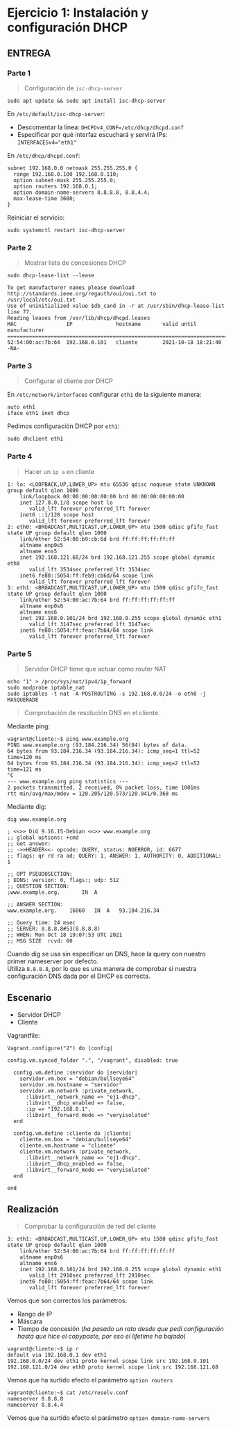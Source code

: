 # Ejercicio 1: Instalación y configuración DHCP

## ENTREGA

### Parte 1
> Configuración de `isc-dhcp-server`

```
sudo apt update && sudo apt install isc-dhcp-server
```

En `/etc/default/isc-dhcp-server`:  
- Descomentar la línea: `DHCPDv4_CONF=/etc/dhcp/dhcpd.conf`
- Especificar por qué interfaz escuchará y servirá IPs: `INTERFACESv4="eth1"`  

En `/etc/dhcp/dhcpd.conf`:
```
subnet 192.168.0.0 netmask 255.255.255.0 {
  range 192.168.0.100 192.168.0.110;
  option subnet-mask 255.255.255.0;
  option routers 192.168.0.1;
  option domain-name-servers 8.8.8.8, 8.8.4.4;
  max-lease-time 3600;
}
```

Reiniciar el servicio:
```
sudo systemctl restart isc-dhcp-server
```

### Parte 2
> Mostrar lista de concesiones DHCP

```
sudo dhcp-lease-list --lease
```
```
To get manufacturer names please download http://standards.ieee.org/regauth/oui/oui.txt to /usr/local/etc/oui.txt
Use of uninitialized value $db_cand in -r at /usr/sbin/dhcp-lease-list line 77.
Reading leases from /var/lib/dhcp/dhcpd.leases
MAC                IP              hostname       valid until         manufacturer        
===============================================================================================
52:54:00:ac:7b:64  192.168.0.101   cliente        2021-10-18 18:21:40 -NA-    
```

### Parte 3
> Configurar el cliente por DHCP  

En `/etc/network/interfaces` configurar `eth1` de la siguiente manera:
```
auto eth1
iface eth1 inet dhcp
```

Pedimos configuración DHCP por `eth1`:
```
sudo dhclient eth1
```

### Parte 4
> Hacer un `ip a` en cliente

```
1: lo: <LOOPBACK,UP,LOWER_UP> mtu 65536 qdisc noqueue state UNKNOWN group default qlen 1000
    link/loopback 00:00:00:00:00:00 brd 00:00:00:00:00:00
    inet 127.0.0.1/8 scope host lo
       valid_lft forever preferred_lft forever
    inet6 ::1/128 scope host
       valid_lft forever preferred_lft forever
2: eth0: <BROADCAST,MULTICAST,UP,LOWER_UP> mtu 1500 qdisc pfifo_fast state UP group default qlen 1000
    link/ether 52:54:00:b9:cb:6d brd ff:ff:ff:ff:ff:ff
    altname enp0s5
    altname ens5
    inet 192.168.121.68/24 brd 192.168.121.255 scope global dynamic eth0
       valid_lft 3534sec preferred_lft 3534sec
    inet6 fe80::5054:ff:feb9:cb6d/64 scope link
       valid_lft forever preferred_lft forever
3: eth1: <BROADCAST,MULTICAST,UP,LOWER_UP> mtu 1500 qdisc pfifo_fast state UP group default qlen 1000
    link/ether 52:54:00:ac:7b:64 brd ff:ff:ff:ff:ff:ff
    altname enp0s6
    altname ens6
    inet 192.168.0.101/24 brd 192.168.0.255 scope global dynamic eth1
       valid_lft 3147sec preferred_lft 3147sec
    inet6 fe80::5054:ff:feac:7b64/64 scope link
       valid_lft forever preferred_lft forever
```

### Parte 5
> Servidor DHCP tiene que actuar como router NAT  

```
echo "1" > /proc/sys/net/ipv4/ip_forward
sudo modprobe iptable_nat
sudo iptables -t nat -A POSTROUTING -s 192.168.0.0/24 -o eth0 -j MASQUERADE
```

> Comprobación de resolución DNS en el cliente.

Mediante ping:
```
vagrant@cliente:~$ ping www.example.org
PING www.example.org (93.184.216.34) 56(84) bytes of data.
64 bytes from 93.184.216.34 (93.184.216.34): icmp_seq=1 ttl=52 time=120 ms
64 bytes from 93.184.216.34 (93.184.216.34): icmp_seq=2 ttl=52 time=121 ms
^C
--- www.example.org ping statistics ---
2 packets transmitted, 2 received, 0% packet loss, time 1001ms
rtt min/avg/max/mdev = 120.205/120.573/120.941/0.368 ms
```

Mediante dig:
```
dig www.example.org
```
```
; <<>> DiG 9.16.15-Debian <<>> www.example.org
;; global options: +cmd
;; Got answer:
;; ->>HEADER<<- opcode: QUERY, status: NOERROR, id: 6677
;; flags: qr rd ra ad; QUERY: 1, ANSWER: 1, AUTHORITY: 0, ADDITIONAL: 1

;; OPT PSEUDOSECTION:
; EDNS: version: 0, flags:; udp: 512
;; QUESTION SECTION:
;www.example.org.		IN	A

;; ANSWER SECTION:
www.example.org.	16060	IN	A	93.184.216.34

;; Query time: 24 msec
;; SERVER: 8.8.8.8#53(8.8.8.8)
;; WHEN: Mon Oct 18 19:07:53 UTC 2021
;; MSG SIZE  rcvd: 60
```
Cuando dig se usa sin especificar un DNS, hace la query con nuestro primer nameserver por defecto.  
Utiliza `8.8.8.8`, por lo que es una manera de comprobar si nuestra configuración DNS dada por el DHCP es correcta.  



## Escenario

- Servidor DHCP
- Cliente

Vagrantfile:
```
Vagrant.configure("2") do |config|

config.vm.synced_folder ".", "/vagrant", disabled: true

  config.vm.define :servidor do |servidor|
    servidor.vm.box = "debian/bullseye64"
    servidor.vm.hostname = "servidor"
    servidor.vm.network :private_network,
      :libvirt__network_name => "ej1-dhcp",
      :libvirt__dhcp_enabled => false,
      :ip => "192.168.0.1",
      :libvirt__forward_mode => "veryisolated"
  end

  config.vm.define :cliente do |cliente|
    cliente.vm.box = "debian/bullseye64"
    cliente.vm.hostname = "cliente"
    cliente.vm.network :private_network,
      :libvirt__network_name => "ej1-dhcp",
      :libvirt__dhcp_enabled => false,
      :libvirt__forward_mode => "veryisolated"
  end

end
```


## Realización

> Comprobar la configuración de red del cliente

```
3: eth1: <BROADCAST,MULTICAST,UP,LOWER_UP> mtu 1500 qdisc pfifo_fast state UP group default qlen 1000
    link/ether 52:54:00:ac:7b:64 brd ff:ff:ff:ff:ff:ff
    altname enp0s6
    altname ens6
    inet 192.168.0.101/24 brd 192.168.0.255 scope global dynamic eth1
       valid_lft 2910sec preferred_lft 2910sec
    inet6 fe80::5054:ff:feac:7b64/64 scope link
       valid_lft forever preferred_lft forever
```

Vemos que son correctos los parámetros:
- Rango de IP
- Máscara
- Tiempo de concesión (*ha pasado un rato desde que pedí configuración hasta que hice el copypaste, por eso el lifetime ha bajado*)

```
vagrant@cliente:~$ ip r
default via 192.168.0.1 dev eth1
192.168.0.0/24 dev eth1 proto kernel scope link src 192.168.0.101
192.168.121.0/24 dev eth0 proto kernel scope link src 192.168.121.68
```

Vemos que ha surtido efecto el parámetro `option routers`

```
vagrant@cliente:~$ cat /etc/resolv.conf
nameserver 8.8.8.8
nameserver 8.8.4.4
```

Vemos que ha surtido efecto el parámetro `option domain-name-servers`
